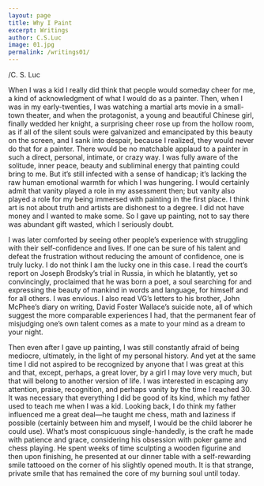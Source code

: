 ```yaml
---
layout: page
title: Why I Paint
excerpt: Writings
author: C.S.Luc
image: 01.jpg
permalink: /writings01/
---
```


/C. S. Luc

When I was a kid I really did think that people would someday cheer for me, a kind of acknowledgment of what I would do as a painter. Then, when I was in my early-twenties, I was watching a martial arts movie in a small-town theater, and when the protagonist, a young and beautiful Chinese girl, finally wedded her knight, a surprising cheer rose up from the hollow room, as if all of the silent souls were galvanized and emancipated by this beauty on the screen, and I sank into despair, because I realized, they would never do that for a painter.  There would be no matchable applaud to a painter in such a direct, personal, intimate, or crazy way. I was fully aware of the solitude, inner peace, beauty and subliminal energy that painting could bring to me. But it’s still infected with a sense of handicap; it’s lacking the raw human emotional warmth for which I was hungering. I would certainly admit that vanity played a role in my assessment then; but vanity also played a role for my being immersed with painting in the first place. I think art is not about truth and artists are dishonest to a degree. I did not have money and I wanted to make some. So I gave up painting, not to say there was abundant gift wasted, which I seriously doubt.

I was later comforted by seeing other people’s experience with struggling with their self-confidence and lives. If one can be sure of his talent and defeat the frustration without reducing the amount of  confidence, one is truly lucky. I do not think I am the lucky one in this case.  I read the court’s report on Joseph Brodsky’s trial in Russia, in which he blatantly, yet so convincingly, proclaimed that he was born a poet, a soul searching for and expressing the beauty of mankind in words and language, for himself and for all others. I was envious. I also read VG’s letters to his brother, John McPhee’s diary on writing, David Foster Wallace’s suicide note, all of which suggest the more comparable experiences I had, that the permanent fear of misjudging one’s own talent comes as a mate to your mind as a dream to your night.

Then even after I gave up painting, I was still constantly afraid of being mediocre, ultimately, in the light of my personal history. And yet at the same time I did not aspired to be recognized by anyone that I was great at this and that, except, perhaps, a great lover, by a girl I may love very much, but that will belong to another version of life. I was interested in escaping any attention, praise, recognition, and perhaps vanity by the time I reached 30. It was necessary that everything I did be good of its kind, which my father used to teach me when I was a kid. Looking back, I do think my father influenced me a great deal—he taught me chess, math and laziness if possible (certainly between him and myself, I would be the child laborer he could use). What’s most conspicuous single-handedly, is the craft he made with patience and grace, considering his obsession with poker game and chess playing. He spent weeks of time sculpting a wooden figurine and then upon finishing, he presented at our dinner table with a self-rewarding smile tattooed on the corner of his slightly opened mouth. It is that strange, private smile that has remained the core of my burning soul until today.